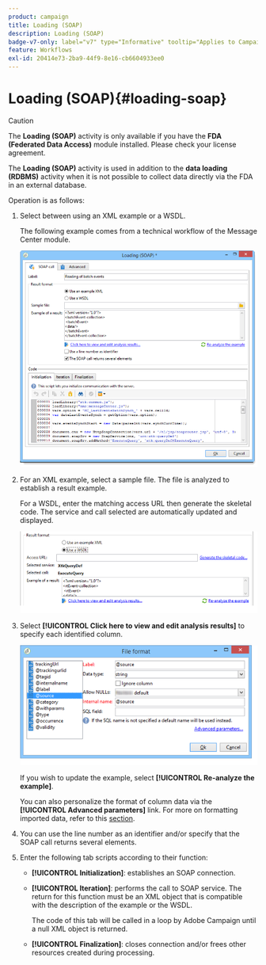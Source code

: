 ```yaml
---
product: campaign
title: Loading (SOAP)
description: Loading (SOAP)
badge-v7-only: label="v7" type="Informative" tooltip="Applies to Campaign Classic v7 only"
feature: Workflows
exl-id: 20414e73-2ba9-44f9-8e16-cb6604933ee0
---
```

# Loading (SOAP){#loading-soap}



>[!CAUTION]
>
>The **Loading (SOAP)** activity is only available if you have the **FDA (Federated Data Access)** module installed. Please check your license agreement.

The **Loading (SOAP)** activity is used in addition to the **data loading (RDBMS)** activity when it is not possible to collect data directly via the FDA in an external database.

Operation is as follows:

1. Select between using an XML example or a WSDL.

   The following example comes from a technical workflow of the Message Center module.

   ![](assets/load_soap_002.png)

1. For an XML example, select a sample file. The file is analyzed to establish a result example.

   For a WSDL, enter the matching access URL then generate the skeletal code. The service and call selected are automatically updated and displayed.

   ![](assets/soap_load_003.png)

1. Select **[!UICONTROL Click here to view and edit analysis results]** to specify each identified column.

   ![](assets/soap_load_001.png)

   If you wish to update the example, select **[!UICONTROL Re-analyze the example]**.

   You can also personalize the format of column data via the **[!UICONTROL Advanced parameters]** link. For more on formatting imported data, refer to this [section](../../platform/using/executing-import-jobs.md).

1. You can use the line number as an identifier and/or specify that the SOAP call returns several elements.
1. Enter the following tab scripts according to their function:

    * **[!UICONTROL Initialization]**: establishes an SOAP connection.
    * **[!UICONTROL Iteration]**: performs the call to SOAP service. The return for this function must be an XML object that is compatible with the description of the example or the WSDL.

      The code of this tab will be called in a loop by Adobe Campaign until a null XML object is returned.
    
    * **[!UICONTROL Finalization]**: closes connection and/or frees other resources created during processing.
